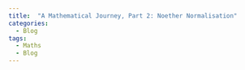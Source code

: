 ```yaml
---
title:  "A Mathematical Journey, Part 2: Noether Normalisation"
categories: 
  - Blog
tags:
  - Maths
  - Blog
---
```

